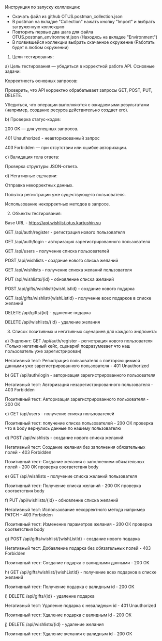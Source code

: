 Инструкция по запуску колллекции:

  - Скачать файл из github OTUS.postman_collection.json
  - В postman на вкладке "Collection" нажать кнопку "Import" и выбрать загруженную коллекцию
  - Повторить первые два шага для файла OTUS.postman_environment.json (Находясь на вкладке "Environment")
  - В появившейся коллекции выбрать скачанное окружение (Работать будет в любом окружении)

  1) Цели тестирования:
  
a) Цель тестирования — убедиться в корректной работе API. Основные задачи:

Корректность основных запросов:

Проверить, что API корректно обрабатывает запросы GET, POST, PUT, DELETE.

Убедиться, что операции выполняются с ожидаемыми результатами (например, создание ресурса действительно создает его).

b) Проверка статус-кодов:

200 OK — для успешных запросов.

401 Unauthorized - неавторизованный запрос

403 Forbidden — при отсутствии или ошибке авторизации.

c) Валидация тела ответа:

Проверка структуры JSON-ответа.

d) Негативные сценарии:

Отправка некорректных данных.

Попытка регистрации уже существующего пользователя.

Использование некорректных методов в запросе.

  2) Объекты тестирования:

Base URL - https://api.wishlist.otus.kartushin.su

GET /api/auth/register - регистрация нового пользователя

GET /api/auth/login - авторизация зарегистрированного пользователя

GET /api/users - получение списка пользователей

POST /api/wishlists - создание нового списка желаний

GET /api/wishlists - получение списка желаний пользователя

PUT /api/wishlists/{id} - обновление списка желаний

POST /api/gifts/wishlist/{wishListId} - создание нового подарка

GET /api/gifts/wishlist/{wishListId} - получение всех подарков в списке желаний

DELETE /api/gifts/{id} - удаление подарка

DELETE /api/wishlists/{id} - удаление желания

  3) Список позитивных и негативных сценариев для каждого эндпоинта:

a) Эндпоинт: GET /api/auth/register - регистрация нового пользователя (Только негативный кейс, сценарий подразумевает что наш пользователь уже зарегистрирован)

Негативный тест: Регистрация пользователя с повторяющимися данными уже зарегистрированного пользователя - 401 Unauthorized

b) GET /api/auth/login - авторизация зарегистрированного пользователя

Негативный тест: Авторизация незарегистрированного пользователя - 403 Forbidden

Позитивный тест: Авторизация зарегистрированного пользователя - 200 ОК

с) GET /api/users - получение списка пользователей

Позитивный тест: получение списка пользователей - 200 ОК проверка что в body вернулись данные по нашему пользователю

d) POST /api/wishlists - создание нового списка желаний

Негативный тест: Создание желания без заполнения обязательных полей - 403 Forbidden

Позитивный тест: Создание желания с заполнением обязательных полей - 200 ОК проверка соответствия body

e) GET /api/wishlists - получение списка желаний пользователя

Позитивный тест: Получение списка желаний - 200 ОК проверка соответствия body

f) PUT /api/wishlists/{id} - обновление списка желаний

Негативный тест: Использование некорректного метода например PATCH - 403 Forbidden

Позитивный тест: Изменение параметров желания - 200 ОК проверка соответствия body

g) POST /api/gifts/wishlist/{wishListId} - создание нового подарка

Негативный тест: Добавление подарка без обязательных полей - 403 Forbidden

Позитивный тест: Создание подарка с валидными данными - 200 ОК

h) GET /api/gifts/wishlist/{wishListId} - получение всех подарков в списке желаний

Позитивный тест: Получение подарка с валидным id - 200 ОК

i) DELETE /api/gifts/{id} - удаление подарка

Негативный тест: Удаление подарка с невалидным id - 401 Unauthorized

Позитивный тест: Удаление подарка с валидным id - 200 ОК

j) DELETE /api/wishlists/{id} - удаление желания

Позитивный тест: Удаление желания с валидным id - 200 ОК
